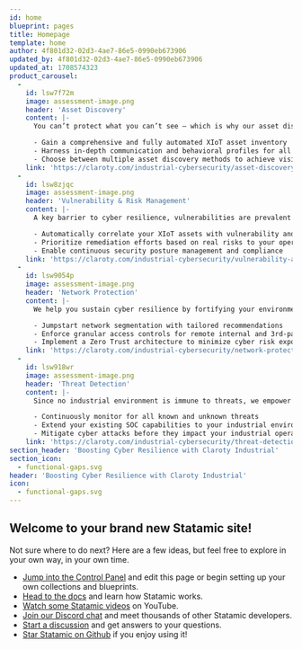 ```yaml
---
id: home
blueprint: pages
title: Homepage
template: home
author: 4f801d32-02d3-4ae7-86e5-0990eb673906
updated_by: 4f801d32-02d3-4ae7-86e5-0990eb673906
updated_at: 1708574323
product_carousel:
  -
    id: lsw7f72m
    image: assessment-image.png
    header: 'Asset Discovery'
    content: |-
      You can’t protect what you can’t see — which is why our asset discovery capabilities are foundational not only to your cyber resilience — but to your entire industrial cybersecurity journey.

      - Gain a comprehensive and fully automated XIoT asset inventory
      - Harness in-depth communication and behavioral profiles for all XIoT assets
      - Choose between multiple asset discovery methods to achieve visibility your way
    link: 'https://claroty.com/industrial-cybersecurity/asset-discovery'
  -
    id: lsw8zjqc
    image: assessment-image.png
    header: 'Vulnerability & Risk Management'
    content: |-
      A key barrier to cyber resilience, vulnerabilities are prevalent in industrial environments. We banish this barrier from your environment.

      - Automatically correlate your XIoT assets with vulnerability and risk information
      - Prioritize remediation efforts based on real risks to your operations
      - Enable continuous security posture management and compliance
    link: 'https://claroty.com/industrial-cybersecurity/vulnerability-and-risk-management'
  -
    id: lsw9054p
    image: assessment-image.png
    header: 'Network Protection'
    content: |-
      We help you sustain cyber resilience by fortifying your environment with notoriously tough-to-implement components of effective network protection.

      - Jumpstart network segmentation with tailored recommendations
      - Enforce granular access controls for remote internal and 3rd-party users
      - Implement a Zero Trust architecture to minimize cyber risk exposure
    link: 'https://claroty.com/industrial-cybersecurity/network-protection'
  -
    id: lsw918wr
    image: assessment-image.png
    header: 'Threat Detection'
    content: |-
      Since no industrial environment is immune to threats, we empower you to detect and respond to them immediately and effectively.

      - Continuously monitor for all known and unknown threats
      - Extend your existing SOC capabilities to your industrial environment
      - Mitigate cyber attacks before they impact your industrial operations
    link: 'https://claroty.com/industrial-cybersecurity/threat-detection'
section_header: 'Boosting Cyber Resilience with Claroty Industrial'
section_icon:
  - functional-gaps.svg
header: 'Boosting Cyber Resilience with Claroty Industrial'
icon:
  - functional-gaps.svg
---
```

## Welcome to your brand new Statamic site!

Not sure where to do next? Here are a few ideas, but feel free to explore in your own way, in your own time.

- [Jump into the Control Panel](/cp) and edit this page or begin setting up your own collections and blueprints.
- [Head to the docs](https://statamic.dev) and learn how Statamic works.
- [Watch some Statamic videos](https://youtube.com/statamic) on YouTube.
- [Join our Discord chat](https://statamic.com/discord) and meet thousands of other Statamic developers.
- [Start a discussion](https://github.com/statamic/cms/discussions) and get answers to your questions.
- [Star Statamic on Github](https://github.com/statamic/cms) if you enjoy using it!